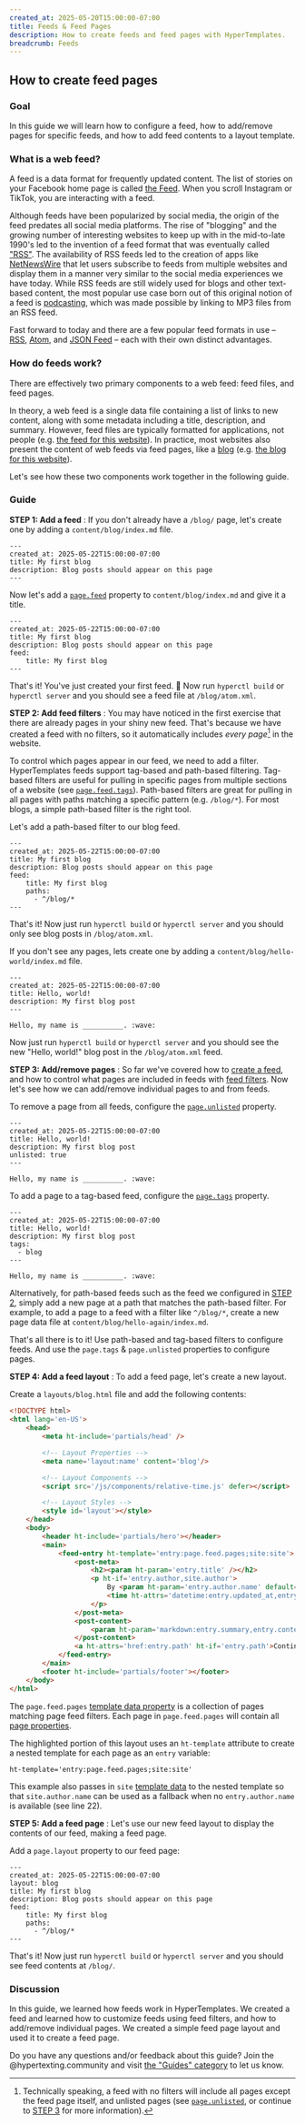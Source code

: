 ```yaml
---
created_at: 2025-05-20T15:00:00-07:00
title: Feeds & Feed Pages
description: How to create feeds and feed pages with HyperTemplates.
breadcrumb: Feeds
---
```


## How to create feed pages

<auto-toc selectors='h3,h4,h5,h6,dl dt'></auto-toc>

### Goal

In this guide we will learn how to configure a feed, how to add/remove pages for specific feeds, and how to add feed contents to a layout template.

### What is a web feed?

A feed is a data format for frequently updated content.
The list of stories on your Facebook home page is called [the Feed].
When you scroll Instagram or TikTok, you are interacting with a feed.

Although feeds have been popularized by social media, the origin of the feed predates all social media platforms.
The rise of "blogging" and the growing number of interesting websites to keep up with in the mid-to-late 1990's led to the invention of a feed format that was eventually called ["RSS"].
The availability of RSS feeds led to the creation of apps like [NetNewsWire] that let users subscribe to feeds from multiple websites and display them in a manner very similar to the social media experiences we have today.
While RSS feeds are still widely used for blogs and other text-based content, the most popular use case born out of this original notion of a feed is [podcasting], which was made possible by linking to MP3 files from an RSS feed.

Fast forward to today and there are a few popular feed formats in use – [RSS], [Atom], and [JSON Feed] – each with their own distinct advantages.

### How do feeds work?

There are effectively two primary components to a web feed: feed files, and feed pages.

In theory, a web feed is a single data file containing a list of links to new content, along with some metadata including a title, description, and summary.
However, feed files are typically formatted for applications, not people (e.g. [the feed for this website](/blog/atom.xml)).
In practice, most websites also present the content of web feeds via feed pages, like a [blog] (e.g. [the blog for this website](/blog/)).

Let's see how these two components work together in the following guide.


### Guide

**STEP 1: Add a feed**
: If you don't already have a `/blog/` page, let's create one by adding a `content/blog/index.md` file.

  <code-snippet ht-block filename='content/blog/index.md'>
  
  ```plaintext
  ---
  created_at: 2025-05-22T15:00:00-07:00
  title: My first blog
  description: Blog posts should appear on this page
  ---
  ```

  </code-snippet>

  Now let's add a [`page.feed`] property to `content/blog/index.md` and give it a title.

  <code-snippet ht-block filename='content/blog/index.md' highlight='5-6'>
  
  ```plaintext
  ---
  created_at: 2025-05-22T15:00:00-07:00
  title: My first blog
  description: Blog posts should appear on this page
  feed:
      title: My first blog
  ---
  ```

  </code-snippet>

  That's it!
  You've just created your first feed. 👏
  Now run `hyperctl build` or `hyperctl server` and you should see a feed file at `/blog/atom.xml`.

**STEP 2: Add feed filters**
: You may have noticed in the first exercise that there are already pages in your shiny new feed.
  That's because we have created a feed with no filters, so it automatically includes _every page_[^1] in the website.

  To control which pages appear in our feed, we need to add a filter.
  HyperTemplates feeds support tag-based and path-based filtering.
  Tag-based filters are useful for pulling in specific pages from multiple sections of a website (see [`page.feed.tags`]).
  Path-based filters are great for pulling in all pages with paths matching a specific pattern (e.g. `/blog/*`).
  For most blogs, a simple path-based filter is the right tool.

  Let's add a path-based filter to our blog feed.

  <code-snippet ht-block filename='content/blog/index.md' highlight='7-8'>
  
  ```plaintext
  ---
  created_at: 2025-05-22T15:00:00-07:00
  title: My first blog
  description: Blog posts should appear on this page
  feed:
      title: My first blog
      paths:
        - ^/blog/*
  ---
  ```

  </code-snippet>

  That's it!
  Now just run `hyperctl build` or `hyperctl server` and you should only see blog posts in `/blog/atom.xml`.

  If you don't see any pages, lets create one by adding a `content/blog/hello-world/index.md` file.

  <code-snippet ht-block filename='content/blog/hello-world/index.md'>
  
  ```plaintext
  ---
  created_at: 2025-05-22T15:00:00-07:00
  title: Hello, world!
  description: My first blog post
  ---

  Hello, my name is __________. :wave:
  ```

  </code-snippet>

  Now just run `hyperctl build` or `hyperctl server` and you should see the new "Hello, world!" blog post in the `/blog/atom.xml` feed.

**STEP 3: Add/remove pages**
: So far we've covered how to [create a feed](#step-1-add-a-feed), and how to control what pages are included in feeds with [feed filters](#step-2-add-feed-filters).
  Now let's see how we can add/remove individual pages to and from feeds.

  To remove a page from all feeds, configure the [`page.unlisted`] property.

  <code-snippet ht-block filename='content/blog/hello-world/index.md' highlight='5'>
  
  ```plaintext
  ---
  created_at: 2025-05-22T15:00:00-07:00
  title: Hello, world!
  description: My first blog post
  unlisted: true
  ---

  Hello, my name is __________. :wave:
  ```

  </code-snippet>

  To add a page to a tag-based feed, configure the [`page.tags`] property.

  <code-snippet ht-block filename='content/blog/hello-world/index.md' highlight='5-6'>
  
  ```plaintext
  ---
  created_at: 2025-05-22T15:00:00-07:00
  title: Hello, world!
  description: My first blog post
  tags:
    - blog
  ---

  Hello, my name is __________. :wave:
  ```

  </code-snippet>

  Alternatively, for path-based feeds such as the feed we configured in [STEP 2](#step-2-add-feed-filters), simply add a new page at a path that matches the path-based filter.
  For example, to add a page to a feed with a filter like `^/blog/*`, create a new page data file at `content/blog/hello-again/index.md`.

  That's all there is to it!
  Use path-based and tag-based filters to configure feeds.
  And use the `page.tags` & `page.unlisted` properties to configure pages.

**STEP 4: Add a feed layout**
: To add a feed page, let's create a new layout.

  Create a `layouts/blog.html` file and add the following contents:

  <code-snippet ht-block filename='layouts/blog.html' highlights='18-30' line-numbers='on'>
  
  ```html
  <!DOCTYPE html>
  <html lang='en-US'>
      <head>
          <meta ht-include='partials/head' />
  
          <!-- Layout Properties -->
          <meta name='layout:name' content='blog'/>
  
          <!-- Layout Components -->
          <script src='/js/components/relative-time.js' defer></script>
  
          <!-- Layout Styles -->
          <style id='layout'></style>
      </head>
      <body>
          <header ht-include='partials/hero'></header>
          <main>
              <feed-entry ht-template='entry:page.feed.pages;site:site'>
                  <post-meta>
                      <h2><param ht-param='entry.title' /></h2>
                      <p ht-if='entry.author,site.author'>
                          By <param ht-param='entry.author.name' default='Team HyperTemplates'>,
                          <time ht-attrs='datetime:entry.updated_at,entry.created_at'></time>
                      </p>
                  </post-meta>
                  <post-content>
                      <param ht-param='markdown:entry.summary,entry.content' />
                  </post-content>
                  <a ht-attrs='href:entry.path' ht-if='entry.path'>Continue reading...</a>
              </feed-entry>
          </main>
          <footer ht-include='partials/footer'></footer>
      </body>
  </html>
  ```
  
  </code-snippet>

  The `page.feed.pages` [template data property] is a collection of pages matching page feed filters.
  Each page in `page.feed.pages` will contain all [page properties].

  The highlighted portion of this layout uses an `ht-template` attribute to create a nested template for each page as an `entry` variable:

  ```plaintext
  ht-template='entry:page.feed.pages;site:site'
  ```

  This example also passes in `site` [template data] to the nested template so that `site.author.name` can be used as a fallback when no `entry.author.name` is available (see line 22).

**STEP 5: Add a feed page**
: Let's use our new feed layout to display the contents of our feed, making a feed page.

  Add a `page.layout` property to our feed page:

  <code-snippet ht-block filename='content/blog/index.md' highlight='3'>
  
  ```plaintext
  ---
  created_at: 2025-05-22T15:00:00-07:00
  layout: blog
  title: My first blog
  description: Blog posts should appear on this page
  feed:
      title: My first blog
      paths:
        - ^/blog/*
  ---
  ```

  </code-snippet>

  That's it!
  Now just run `hyperctl build` or `hyperctl server` and you should see feed contents at `/blog/`.

### Discussion

In this guide, we learned how feeds work in HyperTemplates.
We created a feed and learned how to customize feeds using feed filters, and how to add/remove individual pages.
We created a simple feed page layout and used it to create a feed page.

Do you have any questions and/or feedback about this guide?
Join the @hypertexting.community and visit [the "Guides" category](https://hypertexting.community/c/hypertemplates/guides) to let us know.

<!-- Footnotes -->
[^1]: Technically speaking, a feed with no filters will include all pages except the feed page itself, and unlisted pages (see [`page.unlisted`](/docs/reference/cms/page/#page-unlisted), or continue to [STEP 3](#step-3-add-remove-pages) for more information).

<!-- Links -->
[template data]: /docs/reference/core/data/
[template data property]: /docs/reference/core/data/#template-data-properties
[template data object]: /docs/reference/core/data/#template-data-object
[the Feed]: https://www.facebook.com/help/1155510281178725/
[rich history]: https://www.rssboard.org/rss-history

["RSS"]: https://en.wikipedia.org/wiki/RSS
[NetNewsWire]: https://netnewswire.com
[podcasting]: https://en.wikipedia.org/wiki/Podcast
[RSS]: https://www.rssboard.org/rss-specification
[Atom]: https://www.ietf.org/rfc/rfc4287.txt
[JSON Feed]: https://www.jsonfeed.org
[blog]: https://en.wikipedia.org/wiki/Blog

[`page.feed`]: /docs/reference/cms/page/#page-feed
[`page.feed.tags`]: /docs/reference/cms/page/#page-feed
[`page.tags`]: /docs/reference/cms/page/#page-tags
[`page.unlisted`]: /docs/reference/cms/page/#page-unlisted

[page properties]: /docs/reference/cms/page/#properties